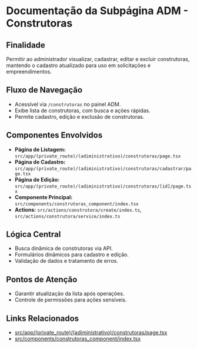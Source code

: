 # Documentação da Subpágina ADM - Construtoras

## Finalidade
Permitir ao administrador visualizar, cadastrar, editar e excluir construtoras, mantendo o cadastro atualizado para uso em solicitações e empreendimentos.

## Fluxo de Navegação
- Acessível via `/construtoras` no painel ADM.
- Exibe lista de construtoras, com busca e ações rápidas.
- Permite cadastro, edição e exclusão de construtoras.

## Componentes Envolvidos
- **Página de Listagem:** `src/app/(private_route)/(adiministrativo)/construtoras/page.tsx`
- **Página de Cadastro:** `src/app/(private_route)/(adiministrativo)/construtoras/cadastrar/page.tsx`
- **Página de Edição:** `src/app/(private_route)/(adiministrativo)/construtoras/[id]/page.tsx`
- **Componente Principal:** `src/components/construtoras_component/index.tsx`
- **Actions:** `src/actions/construtora/create/index.ts`, `src/actions/construtora/service/index.ts`

## Lógica Central
- Busca dinâmica de construtoras via API.
- Formulários dinâmicos para cadastro e edição.
- Validação de dados e tratamento de erros.

## Pontos de Atenção
- Garantir atualização da lista após operações.
- Controle de permissões para ações sensíveis.

## Links Relacionados
- [src/app/(private_route)/(adiministrativo)/construtoras/page.tsx](../../src/app/(private_route)/(adiministrativo)/construtoras/page.tsx)
- [src/components/construtoras_component/index.tsx](../../src/components/construtoras_component/index.tsx)
